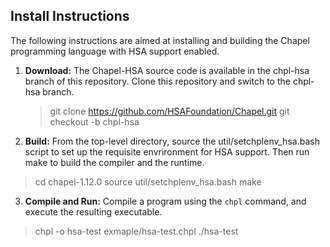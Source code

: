 
Install Instructions
------------------------
The following instructions are aimed at installing and building the Chapel programming language with HSA support enabled.

1. **Download:** The Chapel-HSA source code is available in the chpl-hsa branch of this repository. Clone this repository and switch to the chpl-hsa branch.
   >git clone https://github.com/HSAFoundation/Chapel.git
   >git checkout -b chpl-hsa

2. **Build:** From the top-level directory, source the util/setchplenv_hsa.bash script to set up the requisite envrironment for HSA support. Then run make to build the compiler and the runtime.
  >cd chapel-1.12.0
  >source util/setchplenv_hsa.bash
  >make

3. **Compile and Run:** Compile a program using the `chpl` command, and execute the resulting executable.
  >chpl -o hsa-test exmaple/hsa-test.chpl
  >./hsa-test

